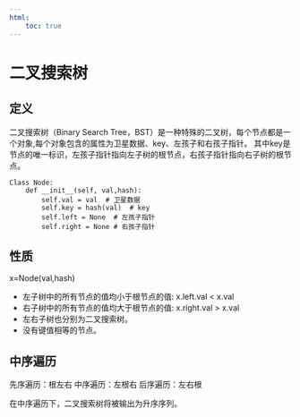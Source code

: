 ```yaml
---
html: 
    toc: true
---
```


# 二叉搜索树

## 定义

二叉搜索树（Binary Search Tree，BST）是一种特殊的二叉树，每个节点都是一个对象,每个对象包含的属性为卫星数据、key、左孩子和右孩子指针。
其中key是节点的唯一标识，左孩子指针指向左子树的根节点，右孩子指针指向右子树的根节点。

```python{/line-numbers}
Class Node:
    def __init__(self, val,hash):
        self.val = val  # 卫星数据
        self.key = hash(val)  # key
        self.left = None  # 左孩子指针
        self.right = None # 右孩子指针
```

## 性质
x=Node(val,hash)
- 左子树中的所有节点的值均小于根节点的值: x.left.val < x.val
- 右子树中的所有节点的值均大于根节点的值: x.right.val > x.val
- 左右子树也分别为二叉搜索树。
- 没有键值相等的节点。

## 中序遍历
先序遍历：根左右
中序遍历：左根右
后序遍历：左右根

在中序遍历下，二叉搜索树将被输出为升序序列。
```

```